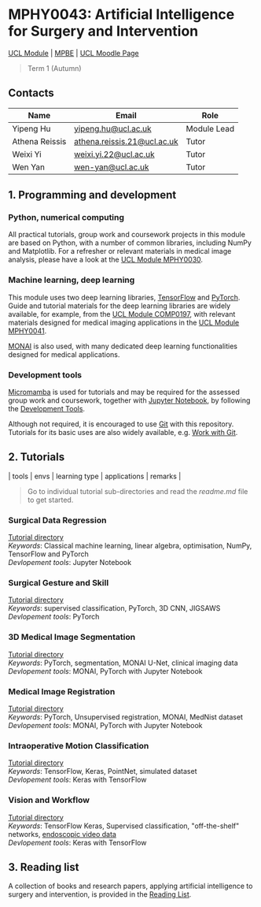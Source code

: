 # MPHY0043: Artificial Intelligence for Surgery and Intervention
[UCL Module](https://www.ucl.ac.uk/module-catalogue/modules/artificial-intelligence-for-surgery-and-intervention-MPHY0043) | [MPBE](https://www.ucl.ac.uk/medical-physics-biomedical-engineering/) | [UCL Moodle Page](https://moodle.ucl.ac.uk/)
>Term 1 (Autumn)


## Contacts
|Name           | Email                         | Role        |
|---------------|-------------------------------|-------------|
|Yipeng Hu      | <yipeng.hu@ucl.ac.uk>         | Module Lead |
|Athena Reissis | <athena.reissis.21@ucl.ac.uk> | Tutor       |
|Weixi Yi       | <weixi.yi.22@ucl.ac.uk>       | Tutor       |
|Wen Yan        | <wen-yan@ucl.ac.uk>           | Tutor       |


## 1. Programming and development

### Python, numerical computing 
All practical tutorials, group work and coursework projects in this module are based on Python, with a number of common libraries, including NumPy and Matplotlib. For a refresher or relevant materials in medical image analysis, please have a look at the [UCL Module MPHY0030](https://github.com/YipengHu/MPHY0030).

### Machine learning, deep learning
This module uses two deep learning libraries, [TensorFlow](https://www.tensorflow.org/) and [PyTorch](https://pytorch.org/). Guide and tutorial materials for the deep learning libraries are widely available, for example, from the [UCL Module COMP0197](https://github.com/YipengHu/COMP0197), with relevant materials designed for medical imaging applications in the [UCL Module MPHY0041](https://github.com/YipengHu/MPHY0041).  

[MONAI](https://monai.io/) is also used, with many dedicated deep learning functionalities designed for medical applications.

### Development tools
[Micromamba](https://mamba.readthedocs.io/en/latest/user_guide/micromamba.html) is used for tutorials and may be required for the assessed group work and coursework, together with [Jupyter Notebook](https://jupyter.org/), by following the [Development Tools](docs/dev_tools.md).  

Although not required, it is encouraged to use [Git](https://git-scm.com/) with this repository. Tutorials for its basic uses are also widely available, e.g. [Work with Git](https://github.com/YipengHu/MPHY0030/blob/main/docs/dev_env_git.md).


## 2. Tutorials
| tools | envs | learning type | applications | remarks |
>Go to individual tutorial sub-directories and read the _readme.md_ file to get started. 

### Surgical Data Regression
[Tutorial directory](tutorials/regression)  
_Keywords_: Classical machine learning, linear algebra, optimisation, NumPy, TensorFlow and PyTorch  
_Devlopement tools_: Jupyter Notebook  

### Surgical Gesture and Skill
[Tutorial directory](tutorials/gesture)  
_Keywords_: supervised classification, PyTorch, 3D CNN, JIGSAWS  
_Devlopement tools_: PyTorch

### 3D Medical Image Segmentation
[Tutorial directory](tutorials/segmentation)  
_Keywords_: PyTorch, segmentation, MONAI U-Net, clinical imaging data  
_Devlopement tools_: MONAI, PyTorch with Jupyter Notebook  

### Medical Image Registration
[Tutorial directory](tutorials/registration)  
_Keywords_: PyTorch, Unsupervised registration, MONAI, MedNist dataset  
_Devlopement tools_: MONAI, PyTorch with Jupyter Notebook  

### Intraoperative Motion Classification
[Tutorial directory](tutorials/pointset)  
_Keywords_: TensorFlow, Keras, PointNet, simulated dataset  
_Devlopement tools_: Keras with TensorFlow  

### Vision and Workflow
[Tutorial directory](tutorials/scopic)  
_Keywords_: TensorFlow Keras, Supervised classification, "off-the-shelf" networks, [endoscopic video data](https://www.synapse.org/#!Synapse:syn25147789/wiki/608848)  
_Devlopement tools_: Keras with TensorFlow 


## 3. Reading list
A collection of books and research papers, applying artificial intelligence to surgery and intervention, is provided in the [Reading List](docs/reading.md).
